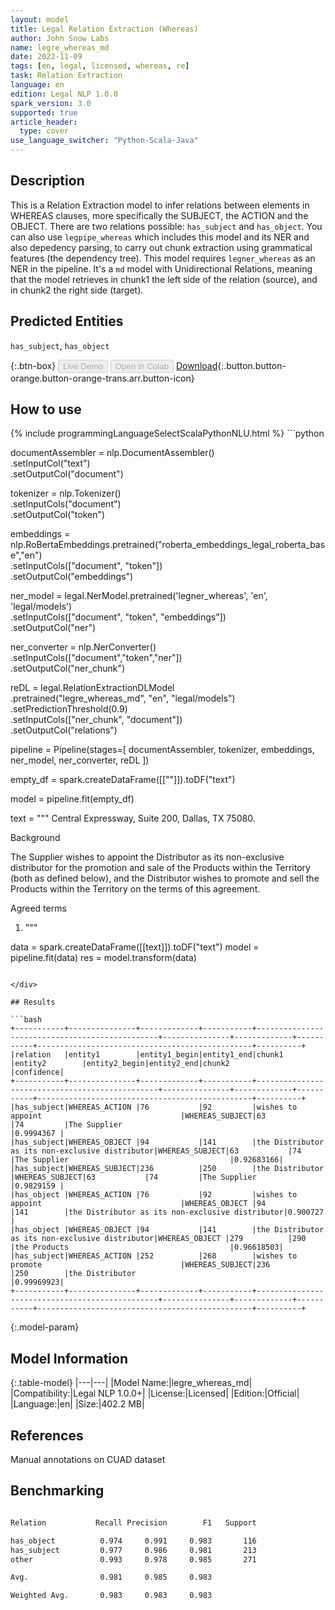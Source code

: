 ```yaml
---
layout: model
title: Legal Relation Extraction (Whereas)
author: John Snow Labs
name: legre_whereas_md
date: 2022-11-09
tags: [en, legal, licensed, whereas, re]
task: Relation Extraction
language: en
edition: Legal NLP 1.0.0
spark_version: 3.0
supported: true
article_header:
  type: cover
use_language_switcher: "Python-Scala-Java"
---
```


## Description

This is a Relation Extraction model to infer relations between elements in WHEREAS clauses, more specifically the SUBJECT, the ACTION and the OBJECT. There are two relations possible: `has_subject` and `has_object`. You can also use `legpipe_whereas` which includes this model and its NER and also depedency parsing, to carry out chunk extraction using grammatical features (the dependency tree). This model requires `legner_whereas` as an NER in the pipeline. It's a `md` model with Unidirectional Relations, meaning that the model retrieves in chunk1 the left side of the relation (source), and in chunk2 the right side (target).

## Predicted Entities

`has_subject`, `has_object`

{:.btn-box}
<button class="button button-orange" disabled>Live Demo</button>
<button class="button button-orange" disabled>Open in Colab</button>
[Download](https://s3.amazonaws.com/auxdata.johnsnowlabs.com/legal/models/legre_whereas_md_en_1.0.0_3.0_1668013863138.zip){:.button.button-orange.button-orange-trans.arr.button-icon}

## How to use



<div class="tabs-box" markdown="1">
{% include programmingLanguageSelectScalaPythonNLU.html %}
```python

documentAssembler = nlp.DocumentAssembler()\
  .setInputCol("text")\
  .setOutputCol("document")

tokenizer = nlp.Tokenizer()\
  .setInputCols("document")\
  .setOutputCol("token")

embeddings = nlp.RoBertaEmbeddings.pretrained("roberta_embeddings_legal_roberta_base","en") \
    .setInputCols(["document", "token"]) \
    .setOutputCol("embeddings")

ner_model = legal.NerModel.pretrained('legner_whereas', 'en', 'legal/models')\
        .setInputCols(["document", "token", "embeddings"])\
        .setOutputCol("ner")

ner_converter = nlp.NerConverter()\
        .setInputCols(["document","token","ner"])\
        .setOutputCol("ner_chunk")

reDL = legal.RelationExtractionDLModel\
    .pretrained("legre_whereas_md", "en", "legal/models")\
    .setPredictionThreshold(0.9)\
    .setInputCols(["ner_chunk", "document"])\
    .setOutputCol("relations")
    
pipeline = Pipeline(stages=[
    documentAssembler,
    tokenizer,
    embeddings,
    ner_model,
    ner_converter,
    reDL
])

empty_df = spark.createDataFrame([[""]]).toDF("text")

model = pipeline.fit(empty_df)

text = """
Central Expressway, Suite 200, Dallas, TX 75080.

Background

The Supplier wishes to appoint the Distributor as its non-exclusive distributor for the promotion and sale of the Products within the Territory (both as defined below), and the Distributor wishes to promote and sell the Products within the Territory on the terms of this agreement.

Agreed terms

1. """

data = spark.createDataFrame([[text]]).toDF("text")
model = pipeline.fit(data)
res = model.transform(data)

```

</div>

## Results

```bash
+-----------+---------------+-------------+-----------+------------------------------------------------+---------------+-------------+-----------+------------------------------------------------+----------+
|relation   |entity1        |entity1_begin|entity1_end|chunk1                                          |entity2        |entity2_begin|entity2_end|chunk2                                          |confidence|
+-----------+---------------+-------------+-----------+------------------------------------------------+---------------+-------------+-----------+------------------------------------------------+----------+
|has_subject|WHEREAS_ACTION |76           |92         |wishes to appoint                               |WHEREAS_SUBJECT|63           |74         |The Supplier                                    |0.9994367 |
|has_subject|WHEREAS_OBJECT |94           |141        |the Distributor as its non-exclusive distributor|WHEREAS_SUBJECT|63           |74         |The Supplier                                    |0.92683166|
|has_subject|WHEREAS_SUBJECT|236          |250        |the Distributor                                 |WHEREAS_SUBJECT|63           |74         |The Supplier                                    |0.9829159 |
|has_object |WHEREAS_ACTION |76           |92         |wishes to appoint                               |WHEREAS_OBJECT |94           |141        |the Distributor as its non-exclusive distributor|0.900727  |
|has_object |WHEREAS_OBJECT |94           |141        |the Distributor as its non-exclusive distributor|WHEREAS_OBJECT |279          |290        |the Products                                    |0.96618503|
|has_subject|WHEREAS_ACTION |252          |268        |wishes to promote                               |WHEREAS_SUBJECT|236          |250        |the Distributor                                 |0.99969923|
+-----------+---------------+-------------+-----------+------------------------------------------------+---------------+-------------+-----------+------------------------------------------------+----------+

```

{:.model-param}
## Model Information

{:.table-model}
|---|---|
|Model Name:|legre_whereas_md|
|Compatibility:|Legal NLP 1.0.0+|
|License:|Licensed|
|Edition:|Official|
|Language:|en|
|Size:|402.2 MB|

## References

Manual annotations on CUAD dataset

## Benchmarking

```bash

Relation           Recall Precision        F1   Support

has_object          0.974     0.991     0.983       116
has_subject         0.977     0.986     0.981       213
other               0.993     0.978     0.985       271

Avg.                0.981     0.985     0.983

Weighted Avg.       0.983     0.983     0.983

```
